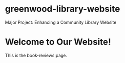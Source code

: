 # greenwood-library-website
Major Project: Enhancing a Community Library Website
<!DOCTYPE html>
<html lang="en">
<head>
  <meta charset="UTF-8">
  <title> book-reviews</title>
</head>
<body>
  <h1>Welcome to Our Website!</h1>
  <p>This is the book-reviews page.</p>
</body>
</html>
